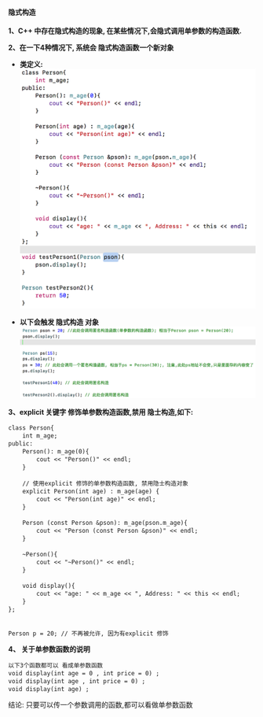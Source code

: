 #### 隐式构造

**1、C++ 中存在隐式构造的现象, 在某些情况下,会隐式调用单参数的构造函数.**

**2、在一下4种情况下, 系统会 隐式构造函数一个新对象**

- **类定义:**
![](/assets/Snip20190215_1.png)

- **以下会触发 隐式构造 对象**
![](/assets/Snip20190215_2.png)


**3、explicit 关键字 修饰单参数构造函数,禁用 隐士构造,如下:**

```
class Person{
    int m_age; 
public:
    Person(): m_age(0){
        cout << "Person()" << endl;
    }
    
    // 使用explicit 修饰的单参数构造函数, 禁用隐士构造对象
    explicit Person(int age) : m_age(age) {
        cout << "Person(int age)" << endl;
    }
    
    Person (const Person &pson): m_age(pson.m_age){
        cout << "Person (const Person &pson)" << endl;
    }
    
    ~Person(){
        cout << "~Person()" << endl;
    }
    
    void display(){
        cout << "age: " << m_age << ", Address: " << this << endl;
    }
};


Person p = 20; // 不再被允许, 因为有explicit 修饰
```

**4、 关于单参数函数的说明**
```
以下3个函数都可以 看成单参数函数
void display(int age = 0 , int price = 0) ; 
void display(int age , int price = 0) ; 
void display(int age) ; 
```
结论:
只要可以传一个参数调用的函数,都可以看做单参数函数

